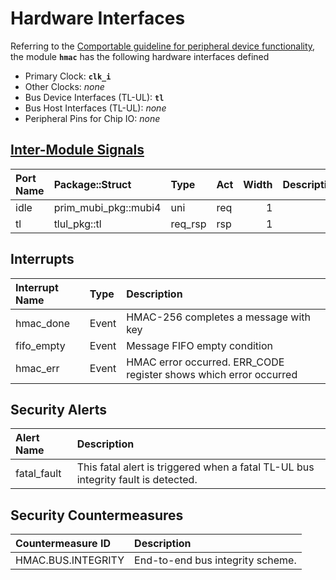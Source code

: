 # Hardware Interfaces

<!-- BEGIN CMDGEN util/regtool.py --interfaces ./hw/ip/hmac/data/hmac.hjson -->
Referring to the [Comportable guideline for peripheral device functionality](https://opentitan.org/book/doc/contributing/hw/comportability), the module **`hmac`** has the following hardware interfaces defined
- Primary Clock: **`clk_i`**
- Other Clocks: *none*
- Bus Device Interfaces (TL-UL): **`tl`**
- Bus Host Interfaces (TL-UL): *none*
- Peripheral Pins for Chip IO: *none*

## [Inter-Module Signals](https://opentitan.org/book/doc/contributing/hw/comportability/index.html#inter-signal-handling)

| Port Name   | Package::Struct      | Type    | Act   |   Width | Description   |
|:------------|:---------------------|:--------|:------|--------:|:--------------|
| idle        | prim_mubi_pkg::mubi4 | uni     | req   |       1 |               |
| tl          | tlul_pkg::tl         | req_rsp | rsp   |       1 |               |

## Interrupts

| Interrupt Name   | Type   | Description                                                       |
|:-----------------|:-------|:------------------------------------------------------------------|
| hmac_done        | Event  | HMAC-256 completes a message with key                             |
| fifo_empty       | Event  | Message FIFO empty condition                                      |
| hmac_err         | Event  | HMAC error occurred. ERR_CODE register shows which error occurred |

## Security Alerts

| Alert Name   | Description                                                                       |
|:-------------|:----------------------------------------------------------------------------------|
| fatal_fault  | This fatal alert is triggered when a fatal TL-UL bus integrity fault is detected. |

## Security Countermeasures

| Countermeasure ID   | Description                      |
|:--------------------|:---------------------------------|
| HMAC.BUS.INTEGRITY  | End-to-end bus integrity scheme. |

<!-- END CMDGEN -->
